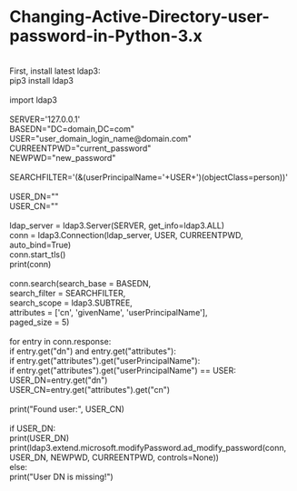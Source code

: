 # Changing-Active-Directory-user-password-in-Python-3.x
<br>
First, install latest ldap3:<br>
pip3 install ldap3


<br>
<br>import ldap3
<br>
<br>SERVER='127.0.0.1'
<br>BASEDN="DC=domain,DC=com"
<br>USER="user_domain_login_name@domain.com"
<br>CURREENTPWD="current_password"
<br>NEWPWD="new_password"
<br>
<br>SEARCHFILTER='(&(userPrincipalName='+USER+')(objectClass=person))'
<br>
<br>USER_DN=""
<br>USER_CN=""
<br>
<br>ldap_server = ldap3.Server(SERVER, get_info=ldap3.ALL)
<br>conn = ldap3.Connection(ldap_server, USER, CURREENTPWD, auto_bind=True)
<br>conn.start_tls()
<br>print(conn)
<br>
<br>conn.search(search_base = BASEDN,
<br>         search_filter = SEARCHFILTER,
<br>         search_scope = ldap3.SUBTREE,
<br>         attributes = ['cn', 'givenName', 'userPrincipalName'],
<br>         paged_size = 5)
<br>
<br>for entry in conn.response:
<br>    if entry.get("dn") and entry.get("attributes"):
<br>        if entry.get("attributes").get("userPrincipalName"):
<br>            if entry.get("attributes").get("userPrincipalName") == USER:
<br>                USER_DN=entry.get("dn")
<br>                USER_CN=entry.get("attributes").get("cn")
<br>
<br>print("Found user:", USER_CN)
<br>
<br>if USER_DN:
<br>    print(USER_DN)
<br>    print(ldap3.extend.microsoft.modifyPassword.ad_modify_password(conn, USER_DN, NEWPWD, CURREENTPWD,  controls=None))
<br>else:
<br>    print("User DN is missing!")
<br>
